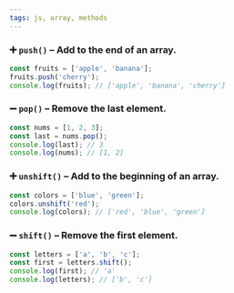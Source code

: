 ```yaml
---
tags: js, array, methods
---
```


### ➕ **`push()`** – Add to the **end** of an array.

```javascript
const fruits = ['apple', 'banana'];
fruits.push('cherry');
console.log(fruits); // ['apple', 'banana', 'cherry']
```

### ➖ **`pop()`** – Remove the **last** element.

```javascript
const nums = [1, 2, 3];
const last = nums.pop();
console.log(last); // 3
console.log(nums); // [1, 2]
```

### ➕ **`unshift()`** – Add to the **beginning** of an array.

```javascript
const colors = ['blue', 'green'];
colors.unshift('red');
console.log(colors); // ['red', 'blue', 'green']
```

### ➖ **`shift()`** – Remove the **first** element.

```javascript
const letters = ['a', 'b', 'c'];
const first = letters.shift();
console.log(first); // 'a'
console.log(letters); // ['b', 'c']
```
